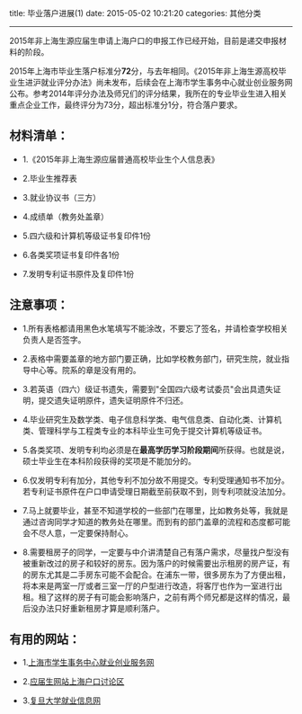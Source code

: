 title: 毕业落户进展(1)
date: 2015-05-02 10:21:20
categories: 其他分类

---

2015年非上海生源应届生申请上海户口的申报工作已经开始，目前是递交申报材料的阶段。

<!--more-->

2015年上海市毕业生落户标准分**72**分，与去年相同。《2015年非上海生源高校毕业生进沪就业评分办法》尚未发布，后续会在上海市学生事务中心就业创业服务网公布。参考2014年评分办法及师兄们的评分结果，我所在的专业毕业生进入相关重点企业工作，最终评分为73分，超出标准分1分，符合落户要求。

## 材料清单：

- 1.《2015年非上海生源应届普通高校毕业生个人信息表》

- 2.毕业生推荐表

- 3.就业协议书（三方）

- 4.成绩单（教务处盖章）

- 5.四六级和计算机等级证书复印件1份

- 6.各类奖项证书复印件各1份

- 7.发明专利证书原件及复印件1份

## 注意事项：

- 1.所有表格都请用黑色水笔填写不能涂改，不要忘了签名，并请检查学校相关负责人是否签字。

- 2.表格中需要盖章的地方部门要正确，比如学校教务部门，研究生院，就业指导中心等。院系的章是没有用的。
 
- 3.若英语（四六）级证书遗失，需要到"全国四六级考试委员"会出具遗失证明，提交遗失证明原件，遗失证明原件不归还。

- 4.毕业研究生及数学类、电子信息科学类、电气信息类、自动化类、计算机类、管理科学与工程类专业的本科毕业生可免于提交计算机等级证书。

- 5.各类奖项、发明专利均必须是在**最高学历学习阶段期间**所获得。也就是说，硕士毕业生在本科阶段获得的奖项是不能加分的。

- 6.仅发明专利有加分，其他专利不加分故不用提交。专利受理通知书不加分。若专利证书原件在户口申请受理日期截至前获取不到，则专利项就没法加分。

- 7.马上就要毕业，甚至不知道学校的一些部门在哪里，比如教务处等，我就是通过咨询同学才知道的教务处在哪里。而到有的部门盖章的流程和态度都可能会不尽人意，一定要保持耐心。

- 8.需要租房子的同学，一定要与中介讲清楚自己有落户需求，尽量找户型没有被重新改过的房子和较好的房东。因为落户的时候需要出示租房的房产证，有的房东尤其是二手房东可能不会配合。在浦东一带，很多房东为了方便出租，将本来是两室一厅或者三室一厅的户型进行改造，将客厅也作为一室进行出租。租了这样的房子有可能会影响落户，之前有两个师兄都是这样的情况，最后没办法只好重新租房才算是顺利落户。

## 有用的网站：

- 1.[上海市学生事务中心就业创业服务网][1]

- 2.[应届生网站上海户口讨论区][2]
 
- 3.[复旦大学就业信息网][3]

  [1]: http://www.firstjob.com.cn/folder76/folder158/
  [2]: http://bbs.yingjiesheng.com/forum-1671-1.html
  [3]: http://www.career.fudan.edu.cn/